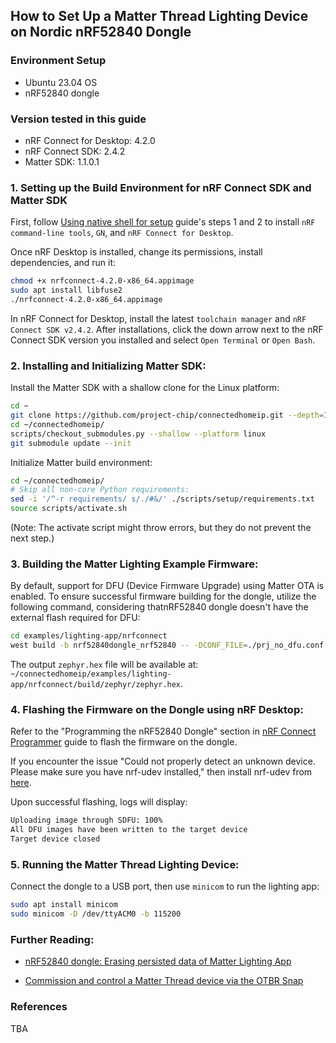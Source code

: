 ## How to Set Up a Matter Thread Lighting Device on Nordic nRF52840 Dongle

### Environment Setup
- Ubuntu 23.04 OS
- nRF52840 dongle

### Version tested in this guide
- nRF Connect for Desktop: 4.2.0
- nRF Connect SDK: 2.4.2
- Matter SDK: 1.1.0.1

### 1. Setting up the Build Environment for nRF Connect SDK and Matter SDK

First, follow [Using native shell for setup](https://github.com/project-chip/connectedhomeip/tree/v1.1.0.1/examples/lighting-app/nrfconnect#using-native-shell-for-setup)
guide's steps 1 and 2 to install `nRF command-line tools`, `GN`, and `nRF Connect for Desktop`.

Once nRF Desktop is installed, change its permissions, install dependencies, and run it:
```bash
chmod +x nrfconnect-4.2.0-x86_64.appimage
sudo apt install libfuse2
./nrfconnect-4.2.0-x86_64.appimage
```

In nRF Connect for Desktop, install the latest `toolchain manager` and `nRF Connect SDK v2.4.2`. 
After installations, click the down arrow next to the nRF Connect SDK version you installed and select `Open Terminal` or `Open Bash`.

### 2. Installing and Initializing Matter SDK:
Install the Matter SDK with a shallow clone for the Linux platform:
```bash
cd ~
git clone https://github.com/project-chip/connectedhomeip.git --depth=1 --branch=v1.1.0.1
cd ~/connectedhomeip/
scripts/checkout_submodules.py --shallow --platform linux
git submodule update --init
```

Initialize Matter build environment:
```bash
cd ~/connectedhomeip/
# Skip all non-core Python requirements:
sed -i '/^-r requirements/ s/./#&/' ./scripts/setup/requirements.txt
source scripts/activate.sh
```
(Note: The activate script might throw errors, but they do not prevent the next step.)

### 3. Building the Matter Lighting Example Firmware:
By default, support for DFU (Device Firmware Upgrade) using Matter OTA is enabled.
To ensure successful firmware building for the dongle, utilize the following command, considering thatnRF52840 dongle doesn't have the external flash required for DFU:
```bash
cd examples/lighting-app/nrfconnect
west build -b nrf52840dongle_nrf52840 -- -DCONF_FILE=./prj_no_dfu.conf
```

The output `zephyr.hex` file will be available at: `~/connectedhomeip/examples/lighting-app/nrfconnect/build/zephyr/zephyr.hex`.

### 4. Flashing the Firmware on the Dongle using nRF Desktop:

Refer to the "Programming the nRF52840 Dongle" section in [nRF Connect Programmer](https://infocenter.nordicsemi.com/index.jsp?topic=%2Fug_nc_programmer%2FUG%2Fnrf_connect_programmer%2Fncp_introduction.html) 
guide to flash the firmware on the dongle.

If you encounter the issue "Could not properly detect an unknown device. Please make sure you have nrf-udev installed," 
then install nrf-udev from [here](https://github.com/NordicSemiconductor/nrf-udev).

Upon successful flashing, logs will display:
```bash
Uploading image through SDFU: 100%
All DFU images have been written to the target device
Target device closed
```

### 5. Running the Matter Thread Lighting Device:
Connect the dongle to a USB port, then use `minicom` to run the lighting app:
```bash
sudo apt install minicom
sudo minicom -D /dev/ttyACM0 -b 115200
```
### Further Reading: 

- [nRF52840 dongle: Erasing persisted data of Matter Lighting App](https://github.com/canonical/openthread-border-router-snap/wiki/nRF52840-dongle:-Erasing-persisted-data-of-Matter-Lighting-App)

- [Commission and control a Matter Thread device via the OTBR Snap](https://github.com/canonical/openthread-border-router-snap/wiki/Commission-and-control-a-Matter-Thread-device-via-the-OTBR-Snap)

### References
TBA
